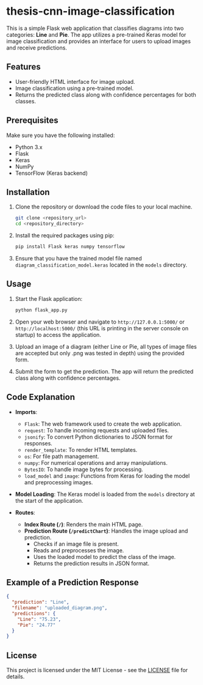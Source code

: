 # thesis-cnn-image-classification

This is a simple Flask web application that classifies diagrams into two categories: **Line** and **Pie**. The app utilizes a pre-trained Keras model for image classification and provides an interface for users to upload images and receive predictions.

## Features

- User-friendly HTML interface for image upload.
- Image classification using a pre-trained model.
- Returns the predicted class along with confidence percentages for both classes.

## Prerequisites

Make sure you have the following installed:

- Python 3.x
- Flask
- Keras
- NumPy
- TensorFlow (Keras backend)

## Installation

1. Clone the repository or download the code files to your local machine.

   ```bash
   git clone <repository_url>
   cd <repository_directory>
   ```

2. Install the required packages using pip:

   ```bash
   pip install Flask keras numpy tensorflow
   ```

3. Ensure that you have the trained model file named `diagram_classification_model.keras` located in the `models` directory.

## Usage

1. Start the Flask application:

   ```bash
   python flask_app.py
   ```

2. Open your web browser and navigate to `http://127.0.0.1:5000/` or `http://localhost:5000/` (this URL is printing in the server console on startup) to access the application.

3. Upload an image of a diagram (either Line or Pie, all types of image files are accepted but only .png was tested in depth) using the provided form.

4. Submit the form to get the prediction. The app will return the predicted class along with confidence percentages.

## Code Explanation

- **Imports**:
  - `Flask`: The web framework used to create the web application.
  - `request`: To handle incoming requests and uploaded files.
  - `jsonify`: To convert Python dictionaries to JSON format for responses.
  - `render_template`: To render HTML templates.
  - `os`: For file path management.
  - `numpy`: For numerical operations and array manipulations.
  - `BytesIO`: To handle image bytes for processing.
  - `load_model` and `image`: Functions from Keras for loading the model and preprocessing images.

- **Model Loading**:
  The Keras model is loaded from the `models` directory at the start of the application.

- **Routes**:
  - **Index Route (`/`)**: Renders the main HTML page.
  - **Prediction Route (`/predictChart`)**: Handles the image upload and prediction. 
    - Checks if an image file is present.
    - Reads and preprocesses the image.
    - Uses the loaded model to predict the class of the image.
    - Returns the prediction results in JSON format.

## Example of a Prediction Response

```json
{
  "prediction": "Line",
  "filename": "uploaded_diagram.png",
  "predictions": {
    "Line": "75.23",
    "Pie": "24.77"
  }
}
```

## License

This project is licensed under the MIT License - see the [LICENSE](LICENSE) file for details.

